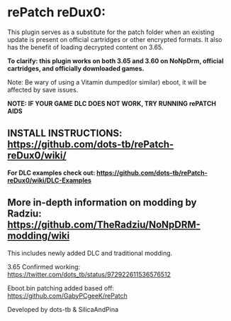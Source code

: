 # rePatch reDux0:

This plugin serves as a substitute for the patch folder when an existing update is present on official cartridges or other encrypted formats. It also has the benefit of loading decrypted content on 3.65.

**To clarify: this plugin works on both 3.65 and 3.60 on NoNpDrm, official cartridges, and officially downloaded games.**

Note: Be wary of using a Vitamin dumped(or similar) eboot, it will be affected by save issues. 

**NOTE: IF YOUR GAME DLC DOES NOT WORK, TRY RUNNING rePATCH AIDS**

## INSTALL INSTRUCTIONS: https://github.com/dots-tb/rePatch-reDux0/wiki/
**For DLC examples check out: https://github.com/dots-tb/rePatch-reDux0/wiki/DLC-Examples**

## More in-depth information on modding by Radziu: https://github.com/TheRadziu/NoNpDRM-modding/wiki
This includes newly added DLC and traditional modding.

3.65 Confirmed working: https://twitter.com/dots_tb/status/972922611536576512

Eboot.bin patching added based off: https://github.com/GabyPCgeeK/rePatch

Developed by dots-tb & SilicaAndPina
